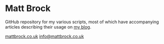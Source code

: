 # Matt Brock

GitHub repository for my various scripts, most of which have accompanying articles describing their usage on [my blog](http://blog.mattbrock.co.uk).

[mattbrock.co.uk](http://mattbrock.co.uk)
[info@mattbrock.co.uk](mailto:info@mattbrock.co.uk)
